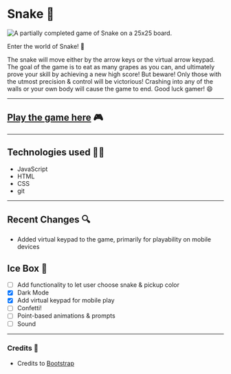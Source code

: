  #  Snake 🐍 

![A partially completed game of Snake on a 25x25 board.](https://i.imgur.com/IeQOEi3.png)

 Enter the world of Snake! 🐍 
 
 The snake will move either by the arrow keys or the virtual arrow keypad. The goal of the game is to eat as many grapes as you can, and ultimately prove your skill by achieving a new high score! But beware! Only those with the utmost precision & control will be victorious! Crashing into any of the walls or your own body will cause the game to end. Good luck gamer! 😄

---

## [Play the game here](https://snake-is-cool.surge.sh/) 🎮

---

## Technologies used 🧑‍💻

- JavaScript
- HTML
- CSS
- git

---

## Recent Changes 🔍

- Added virtual keypad to the game, primarily for playability on mobile devices

## Ice Box 🥶

- [ ] Add functionality to let user choose snake & pickup color
- [x] Dark Mode
- [x] Add virtual keypad for mobile play
- [ ] Confetti!
- [ ] Point-based animations & prompts
- [ ] Sound

---

### Credits 🎥

- Credits to [Bootstrap](https://getbootstrap.com/docs/5.1/getting-started/introduction/) 